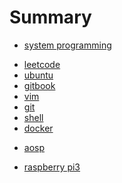 # Summary

<!--* [introduction]-->
<!--* [specification]-->
* [system programming](content/cs_programming/cs_programming.md)
<!-- * [C skill] -->
* [leetcode](content/leetcode/leetcode.md)
* [ubuntu](content/ubuntu/ubuntu.md)
* [gitbook](content/gitbook/gitbook.md)
* [vim](content/vim/vim.md)
* [git](content/git/git.md)
* [shell](content/shell/shell.md)
* [docker](content/docker/docker.md)
<!--* [Teraterm TTL]-->
* [aosp](content/aosp/aosp.md)
<!--* [raspberry pi](content/rpi/rpi.md)-->
* [raspberry pi3](content/raspberry/raspberry.md)
<!--* [Building Root]-->

